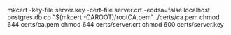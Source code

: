 mkcert -key-file server.key -cert-file server.crt -ecdsa=false localhost postgres db
cp "$(mkcert -CAROOT)/rootCA.pem" ./certs/ca.pem
chmod 644 certs/ca.pem
chmod 644 certs/server.crt
chmod 600 certs/server.key
